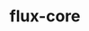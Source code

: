 ---
title: "flux-core"
layout: cache
categories: [package, develop]
meta: {"versions": ["0.61.0", "0.61.1"], "compilers": ["cce@=15.0.1", "gcc@=11.4.0", "gcc@=7.3.1", "gcc@=7.5.0", "gcc@=9.4.0", "oneapi@=2024.0.0"], "oss": ["amzn2", "rhel8", "ubuntu18.04", "ubuntu20.04", "ubuntu22.04"], "platforms": ["linux"], "targets": ["aarch64", "neoverse_n1", "neoverse_v1", "neoverse_v2", "ppc64le", "x86_64_v3", "zen4"], "stacks": ["aws-isc", "aws-isc-aarch64", "e4s", "e4s-cray-rhel", "e4s-neoverse-v2", "e4s-neoverse_v1", "e4s-oneapi", "e4s-power", "radiuss", "root"], "num_specs": 26, "num_specs_by_stack": {"aws-isc-aarch64": 4, "root": 26, "e4s-neoverse_v1": 4, "e4s-power": 4, "aws-isc": 2, "e4s-oneapi": 2, "e4s-neoverse-v2": 4, "e4s": 2, "radiuss": 2, "e4s-cray-rhel": 2}}
spec_details: [{"hash": "fasz5il2ifuxgvucpetosxsroiy4o6la", "compiler": "gcc@=7.3.1", "versions": ["0.61.1"], "os": "amzn2", "platform": "linux", "target": "neoverse_n1", "variants": ["build_system=autotools", "~cuda", "~docs", "~security"], "stacks": ["aws-isc-aarch64", "root"], "size": "-", "tarball": "https://binaries.spack.io/develop/build_cache/linux-amzn2-neoverse_n1/gcc-7.3.1/flux-core-0.61.1/linux-amzn2-neoverse_n1-gcc-7.3.1-flux-core-0.61.1-fasz5il2ifuxgvucpetosxsroiy4o6la.spack"}, {"hash": "dp22z5vvbabqj6uvz4o7hts74ru67peq", "compiler": "gcc@=11.4.0", "versions": ["0.61.0"], "os": "ubuntu22.04", "platform": "linux", "target": "neoverse_v1", "variants": ["build_system=autotools", "~cuda", "~docs", "~security"], "stacks": ["e4s-neoverse_v1", "root"], "size": "-", "tarball": "https://binaries.spack.io/develop/build_cache/linux-ubuntu22.04-neoverse_v1/gcc-11.4.0/flux-core-0.61.0/linux-ubuntu22.04-neoverse_v1-gcc-11.4.0-flux-core-0.61.0-dp22z5vvbabqj6uvz4o7hts74ru67peq.spack"}, {"hash": "olbna6d3zboigasoso2pdav7skeyuhtc", "compiler": "gcc@=7.3.1", "versions": ["0.61.0"], "os": "amzn2", "platform": "linux", "target": "aarch64", "variants": ["build_system=autotools", "~cuda", "~docs", "~security"], "stacks": ["aws-isc-aarch64", "root"], "size": "-", "tarball": "https://binaries.spack.io/develop/build_cache/linux-amzn2-aarch64/gcc-7.3.1/flux-core-0.61.0/linux-amzn2-aarch64-gcc-7.3.1-flux-core-0.61.0-olbna6d3zboigasoso2pdav7skeyuhtc.spack"}, {"hash": "fr6ybo55xj3fn3lqk724j2hlyxzyh2m4", "compiler": "gcc@=9.4.0", "versions": ["0.61.1"], "os": "ubuntu20.04", "platform": "linux", "target": "ppc64le", "variants": ["build_system=autotools", "~cuda", "~docs", "~security"], "stacks": ["e4s-power", "root"], "size": "-", "tarball": "https://binaries.spack.io/develop/build_cache/linux-ubuntu20.04-ppc64le/gcc-9.4.0/flux-core-0.61.1/linux-ubuntu20.04-ppc64le-gcc-9.4.0-flux-core-0.61.1-fr6ybo55xj3fn3lqk724j2hlyxzyh2m4.spack"}, {"hash": "t75qdz5wu3yraphojdv3yv7zxujeflrk", "compiler": "gcc@=7.3.1", "versions": ["0.61.1"], "os": "amzn2", "platform": "linux", "target": "x86_64_v3", "variants": ["build_system=autotools", "~cuda", "~docs", "~security"], "stacks": ["root", "aws-isc"], "size": "-", "tarball": "https://binaries.spack.io/develop/build_cache/linux-amzn2-x86_64_v3/gcc-7.3.1/flux-core-0.61.1/linux-amzn2-x86_64_v3-gcc-7.3.1-flux-core-0.61.1-t75qdz5wu3yraphojdv3yv7zxujeflrk.spack"}, {"hash": "u6w7aejxm4jnu5fyqzhj67aeqbkzuk2e", "compiler": "oneapi@=2024.0.0", "versions": ["0.61.0"], "os": "ubuntu22.04", "platform": "linux", "target": "x86_64_v3", "variants": ["build_system=autotools", "~cuda", "~docs", "~security"], "stacks": ["e4s-oneapi", "root"], "size": "-", "tarball": "https://binaries.spack.io/develop/build_cache/linux-ubuntu22.04-x86_64_v3/oneapi-2024.0.0/flux-core-0.61.0/linux-ubuntu22.04-x86_64_v3-oneapi-2024.0.0-flux-core-0.61.0-u6w7aejxm4jnu5fyqzhj67aeqbkzuk2e.spack"}, {"hash": "xbxjuoxpaacwh2d3magi5kfuvbwnarfs", "compiler": "gcc@=11.4.0", "versions": ["0.61.0"], "os": "ubuntu22.04", "platform": "linux", "target": "neoverse_v2", "variants": ["build_system=autotools", "~cuda", "~docs", "~security"], "stacks": ["e4s-neoverse-v2", "root"], "size": "-", "tarball": "https://binaries.spack.io/develop/build_cache/linux-ubuntu22.04-neoverse_v2/gcc-11.4.0/flux-core-0.61.0/linux-ubuntu22.04-neoverse_v2-gcc-11.4.0-flux-core-0.61.0-xbxjuoxpaacwh2d3magi5kfuvbwnarfs.spack"}, {"hash": "zkjtyy4xialifz44zk3h5daykbl6y4f2", "compiler": "oneapi@=2024.0.0", "versions": ["0.61.1"], "os": "ubuntu22.04", "platform": "linux", "target": "x86_64_v3", "variants": ["build_system=autotools", "~cuda", "~docs", "~security"], "stacks": ["e4s-oneapi", "root"], "size": "-", "tarball": "https://binaries.spack.io/develop/build_cache/linux-ubuntu22.04-x86_64_v3/oneapi-2024.0.0/flux-core-0.61.1/linux-ubuntu22.04-x86_64_v3-oneapi-2024.0.0-flux-core-0.61.1-zkjtyy4xialifz44zk3h5daykbl6y4f2.spack"}, {"hash": "7bjqixmjuzd45ucly5ne4obp72rhsr2o", "compiler": "gcc@=11.4.0", "versions": ["0.61.0"], "os": "ubuntu22.04", "platform": "linux", "target": "x86_64_v3", "variants": ["build_system=autotools", "~cuda", "~docs", "~security"], "stacks": ["e4s", "root"], "size": "-", "tarball": "https://binaries.spack.io/develop/build_cache/linux-ubuntu22.04-x86_64_v3/gcc-11.4.0/flux-core-0.61.0/linux-ubuntu22.04-x86_64_v3-gcc-11.4.0-flux-core-0.61.0-7bjqixmjuzd45ucly5ne4obp72rhsr2o.spack"}, {"hash": "xdzcdd4rzc4dzs4c3ovono4fx6phqun5", "compiler": "gcc@=7.3.1", "versions": ["0.61.1"], "os": "amzn2", "platform": "linux", "target": "aarch64", "variants": ["build_system=autotools", "~cuda", "~docs", "~security"], "stacks": ["aws-isc-aarch64", "root"], "size": "-", "tarball": "https://binaries.spack.io/develop/build_cache/linux-amzn2-aarch64/gcc-7.3.1/flux-core-0.61.1/linux-amzn2-aarch64-gcc-7.3.1-flux-core-0.61.1-xdzcdd4rzc4dzs4c3ovono4fx6phqun5.spack"}, {"hash": "x63xgz3pv7lyedjepvzw6qwcsozgbwa4", "compiler": "gcc@=7.3.1", "versions": ["0.61.0"], "os": "amzn2", "platform": "linux", "target": "x86_64_v3", "variants": ["build_system=autotools", "~cuda", "~docs", "~security"], "stacks": ["root", "aws-isc"], "size": "-", "tarball": "https://binaries.spack.io/develop/build_cache/linux-amzn2-x86_64_v3/gcc-7.3.1/flux-core-0.61.0/linux-amzn2-x86_64_v3-gcc-7.3.1-flux-core-0.61.0-x63xgz3pv7lyedjepvzw6qwcsozgbwa4.spack"}, {"hash": "x3uoounzvhocbnuah2wgbahywic7cjqk", "compiler": "gcc@=11.4.0", "versions": ["0.61.1"], "os": "ubuntu22.04", "platform": "linux", "target": "x86_64_v3", "variants": ["build_system=autotools", "~cuda", "~docs", "~security"], "stacks": ["e4s", "root"], "size": "-", "tarball": "https://binaries.spack.io/develop/build_cache/linux-ubuntu22.04-x86_64_v3/gcc-11.4.0/flux-core-0.61.1/linux-ubuntu22.04-x86_64_v3-gcc-11.4.0-flux-core-0.61.1-x3uoounzvhocbnuah2wgbahywic7cjqk.spack"}, {"hash": "jkbeerwiaafljix7fegylborpsfc4ubl", "compiler": "gcc@=7.3.1", "versions": ["0.61.0"], "os": "amzn2", "platform": "linux", "target": "neoverse_n1", "variants": ["build_system=autotools", "~cuda", "~docs", "~security"], "stacks": ["aws-isc-aarch64", "root"], "size": "-", "tarball": "https://binaries.spack.io/develop/build_cache/linux-amzn2-neoverse_n1/gcc-7.3.1/flux-core-0.61.0/linux-amzn2-neoverse_n1-gcc-7.3.1-flux-core-0.61.0-jkbeerwiaafljix7fegylborpsfc4ubl.spack"}, {"hash": "bpvflrzrbf5riyg3jhcc2x3cgrvm6uhp", "compiler": "gcc@=11.4.0", "versions": ["0.61.1"], "os": "ubuntu22.04", "platform": "linux", "target": "neoverse_v2", "variants": ["build_system=autotools", "~cuda", "~docs", "~security"], "stacks": ["e4s-neoverse-v2", "root"], "size": "-", "tarball": "https://binaries.spack.io/develop/build_cache/linux-ubuntu22.04-neoverse_v2/gcc-11.4.0/flux-core-0.61.1/linux-ubuntu22.04-neoverse_v2-gcc-11.4.0-flux-core-0.61.1-bpvflrzrbf5riyg3jhcc2x3cgrvm6uhp.spack"}, {"hash": "xjdbgjqk6zgrvfvv2u6ymrv4ffbnqskd", "compiler": "gcc@=11.4.0", "versions": ["0.61.0"], "os": "ubuntu22.04", "platform": "linux", "target": "neoverse_v2", "variants": ["build_system=autotools", "+cuda", "~docs", "~security"], "stacks": ["e4s-neoverse-v2", "root"], "size": "-", "tarball": "https://binaries.spack.io/develop/build_cache/linux-ubuntu22.04-neoverse_v2/gcc-11.4.0/flux-core-0.61.0/linux-ubuntu22.04-neoverse_v2-gcc-11.4.0-flux-core-0.61.0-xjdbgjqk6zgrvfvv2u6ymrv4ffbnqskd.spack"}, {"hash": "utlcf7rjwbhluo35paift54pfb5qmqmr", "compiler": "gcc@=11.4.0", "versions": ["0.61.1"], "os": "ubuntu22.04", "platform": "linux", "target": "neoverse_v1", "variants": ["build_system=autotools", "~cuda", "~docs", "~security"], "stacks": ["e4s-neoverse_v1", "root"], "size": "-", "tarball": "https://binaries.spack.io/develop/build_cache/linux-ubuntu22.04-neoverse_v1/gcc-11.4.0/flux-core-0.61.1/linux-ubuntu22.04-neoverse_v1-gcc-11.4.0-flux-core-0.61.1-utlcf7rjwbhluo35paift54pfb5qmqmr.spack"}, {"hash": "p3ecylaxfa3e46gtyklx63wqfiylun4l", "compiler": "gcc@=9.4.0", "versions": ["0.61.0"], "os": "ubuntu20.04", "platform": "linux", "target": "ppc64le", "variants": ["build_system=autotools", "~cuda", "~docs", "~security"], "stacks": ["e4s-power", "root"], "size": "-", "tarball": "https://binaries.spack.io/develop/build_cache/linux-ubuntu20.04-ppc64le/gcc-9.4.0/flux-core-0.61.0/linux-ubuntu20.04-ppc64le-gcc-9.4.0-flux-core-0.61.0-p3ecylaxfa3e46gtyklx63wqfiylun4l.spack"}, {"hash": "6tuf4gjg3dbcis6rk4kpec4beuc27m63", "compiler": "gcc@=7.5.0", "versions": ["0.61.0"], "os": "ubuntu18.04", "platform": "linux", "target": "x86_64_v3", "variants": ["build_system=autotools", "~cuda", "~docs", "~security"], "stacks": ["radiuss", "root"], "size": "-", "tarball": "https://binaries.spack.io/develop/build_cache/linux-ubuntu18.04-x86_64_v3/gcc-7.5.0/flux-core-0.61.0/linux-ubuntu18.04-x86_64_v3-gcc-7.5.0-flux-core-0.61.0-6tuf4gjg3dbcis6rk4kpec4beuc27m63.spack"}, {"hash": "wwp47jh3zoiskb6lr3imsc2mt2zckr3z", "compiler": "gcc@=9.4.0", "versions": ["0.61.0"], "os": "ubuntu20.04", "platform": "linux", "target": "ppc64le", "variants": ["build_system=autotools", "+cuda", "~docs", "~security"], "stacks": ["e4s-power", "root"], "size": "-", "tarball": "https://binaries.spack.io/develop/build_cache/linux-ubuntu20.04-ppc64le/gcc-9.4.0/flux-core-0.61.0/linux-ubuntu20.04-ppc64le-gcc-9.4.0-flux-core-0.61.0-wwp47jh3zoiskb6lr3imsc2mt2zckr3z.spack"}, {"hash": "4o2357eg432duc6oykj67sviuao5enph", "compiler": "cce@=15.0.1", "versions": ["0.61.0"], "os": "rhel8", "platform": "linux", "target": "zen4", "variants": ["build_system=autotools", "~cuda", "~docs", "~security"], "stacks": ["e4s-cray-rhel", "root"], "size": "-", "tarball": "https://binaries.spack.io/develop/build_cache/linux-rhel8-zen4/cce-15.0.1/flux-core-0.61.0/linux-rhel8-zen4-cce-15.0.1-flux-core-0.61.0-4o2357eg432duc6oykj67sviuao5enph.spack"}, {"hash": "iyb2le3btfqerxxabojak6rhmkhekhr5", "compiler": "cce@=15.0.1", "versions": ["0.61.1"], "os": "rhel8", "platform": "linux", "target": "zen4", "variants": ["build_system=autotools", "~cuda", "~docs", "~security"], "stacks": ["e4s-cray-rhel", "root"], "size": "-", "tarball": "https://binaries.spack.io/develop/build_cache/linux-rhel8-zen4/cce-15.0.1/flux-core-0.61.1/linux-rhel8-zen4-cce-15.0.1-flux-core-0.61.1-iyb2le3btfqerxxabojak6rhmkhekhr5.spack"}, {"hash": "ujxgfrhuyjgqjbfzrangczohe2g35c7l", "compiler": "gcc@=11.4.0", "versions": ["0.61.0"], "os": "ubuntu22.04", "platform": "linux", "target": "neoverse_v1", "variants": ["build_system=autotools", "+cuda", "~docs", "~security"], "stacks": ["e4s-neoverse_v1", "root"], "size": "-", "tarball": "https://binaries.spack.io/develop/build_cache/linux-ubuntu22.04-neoverse_v1/gcc-11.4.0/flux-core-0.61.0/linux-ubuntu22.04-neoverse_v1-gcc-11.4.0-flux-core-0.61.0-ujxgfrhuyjgqjbfzrangczohe2g35c7l.spack"}, {"hash": "klgjhlpqfpcza5huanstbsdz2hbthnv4", "compiler": "gcc@=7.5.0", "versions": ["0.61.1"], "os": "ubuntu18.04", "platform": "linux", "target": "x86_64_v3", "variants": ["build_system=autotools", "~cuda", "~docs", "~security"], "stacks": ["radiuss", "root"], "size": "-", "tarball": "https://binaries.spack.io/develop/build_cache/linux-ubuntu18.04-x86_64_v3/gcc-7.5.0/flux-core-0.61.1/linux-ubuntu18.04-x86_64_v3-gcc-7.5.0-flux-core-0.61.1-klgjhlpqfpcza5huanstbsdz2hbthnv4.spack"}, {"hash": "hh3syfxvhj6beymzeyrgfhfijz7botdr", "compiler": "gcc@=11.4.0", "versions": ["0.61.1"], "os": "ubuntu22.04", "platform": "linux", "target": "neoverse_v1", "variants": ["build_system=autotools", "+cuda", "~docs", "~security"], "stacks": ["e4s-neoverse_v1", "root"], "size": "-", "tarball": "https://binaries.spack.io/develop/build_cache/linux-ubuntu22.04-neoverse_v1/gcc-11.4.0/flux-core-0.61.1/linux-ubuntu22.04-neoverse_v1-gcc-11.4.0-flux-core-0.61.1-hh3syfxvhj6beymzeyrgfhfijz7botdr.spack"}, {"hash": "iu5w3uyif4r6isf6w3v7prbbybi7vqd2", "compiler": "gcc@=9.4.0", "versions": ["0.61.1"], "os": "ubuntu20.04", "platform": "linux", "target": "ppc64le", "variants": ["build_system=autotools", "+cuda", "~docs", "~security"], "stacks": ["e4s-power", "root"], "size": "-", "tarball": "https://binaries.spack.io/develop/build_cache/linux-ubuntu20.04-ppc64le/gcc-9.4.0/flux-core-0.61.1/linux-ubuntu20.04-ppc64le-gcc-9.4.0-flux-core-0.61.1-iu5w3uyif4r6isf6w3v7prbbybi7vqd2.spack"}, {"hash": "ib5hbx44psua6ssnmb3oflgcf2rkjcj3", "compiler": "gcc@=11.4.0", "versions": ["0.61.1"], "os": "ubuntu22.04", "platform": "linux", "target": "neoverse_v2", "variants": ["build_system=autotools", "+cuda", "~docs", "~security"], "stacks": ["e4s-neoverse-v2", "root"], "size": "-", "tarball": "https://binaries.spack.io/develop/build_cache/linux-ubuntu22.04-neoverse_v2/gcc-11.4.0/flux-core-0.61.1/linux-ubuntu22.04-neoverse_v2-gcc-11.4.0-flux-core-0.61.1-ib5hbx44psua6ssnmb3oflgcf2rkjcj3.spack"}]
---